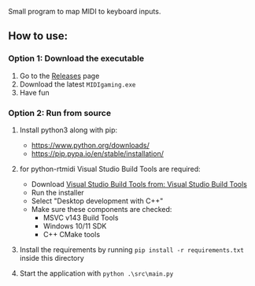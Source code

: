 Small program to map MIDI to keyboard inputs.

## How to use:

### Option 1: Download the executable
1. Go to the [Releases](../../releases) page
2. Download the latest `MIDIgaming.exe`
3. Have fun

### Option 2: Run from source
1. Install python3 along with pip: 
    - https://www.python.org/downloads/
    - https://pip.pypa.io/en/stable/installation/

2. for python-rtmidi Visual Studio Build Tools are required:
    - Download [Visual Studio Build Tools from: Visual Studio Build Tools](https://visualstudio.microsoft.com/visual-cpp-build-tools/)
    - Run the installer
    - Select "Desktop development with C++"
    - Make sure these components are checked:
        - MSVC v143 Build Tools
        - Windows 10/11 SDK
        - C++ CMake tools

3. Install the requirements by running ```pip install -r requirements.txt``` inside this directory

4. Start the application with ```python .\src\main.py```

